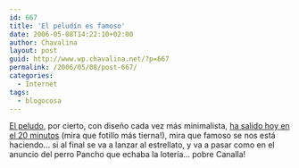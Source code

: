 ```yaml
---
id: 667
title: 'El peludín es famoso'
date: 2006-05-08T14:22:10+02:00
author: Chavalina
layout: post
guid: http://www.wp.chavalina.net/?p=667
permalink: /2006/05/08/post-667/
categories:
  - Internet
tags:
  - blogocosa
---
```

<a href="http://peludin.blogspot.com/" target="_blank">El peludo</a>, por cierto, con diseño cada vez más minimalista, <a href="http://www.20minutos.es/noticia/115959/0/peludo/blog/bitacora/" target="_blank">ha salido hoy en el 20 minutos</a> (mira que fotillo más tierna!), mira que famoso se nos está haciendo… si al final se va a lanzar al estrellato, y va a pasar como en el anuncio del perro Pancho que echaba la lotería… pobre Canalla!